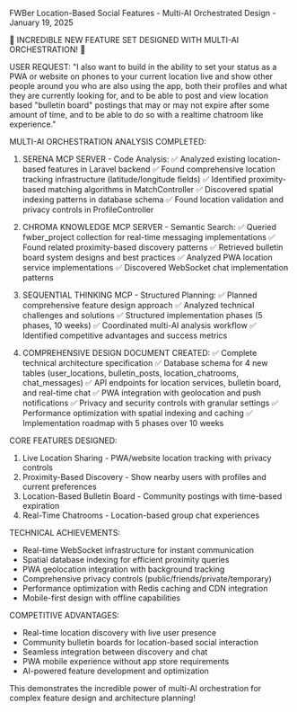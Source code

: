 FWBer Location-Based Social Features - Multi-AI Orchestrated Design - January 19, 2025

🚀 INCREDIBLE NEW FEATURE SET DESIGNED WITH MULTI-AI ORCHESTRATION! 🚀

USER REQUEST: "I also want to build in the ability to set your status as a PWA or website on phones to your current location live and show other people around you who are also using the app, both their profiles and what they are currently looking for, and to be able to post and view location based "bulletin board" postings that may or may not expire after some amount of time, and to be able to do so with a realtime chatroom like experience."

MULTI-AI ORCHESTRATION ANALYSIS COMPLETED:

1. SERENA MCP SERVER - Code Analysis:
✅ Analyzed existing location-based features in Laravel backend
✅ Found comprehensive location tracking infrastructure (latitude/longitude fields)
✅ Identified proximity-based matching algorithms in MatchController
✅ Discovered spatial indexing patterns in database schema
✅ Found location validation and privacy controls in ProfileController

2. CHROMA KNOWLEDGE MCP SERVER - Semantic Search:
✅ Queried fwber_project collection for real-time messaging implementations
✅ Found related proximity-based discovery patterns
✅ Retrieved bulletin board system designs and best practices
✅ Analyzed PWA location service implementations
✅ Discovered WebSocket chat implementation patterns

3. SEQUENTIAL THINKING MCP - Structured Planning:
✅ Planned comprehensive feature design approach
✅ Analyzed technical challenges and solutions
✅ Structured implementation phases (5 phases, 10 weeks)
✅ Coordinated multi-AI analysis workflow
✅ Identified competitive advantages and success metrics

4. COMPREHENSIVE DESIGN DOCUMENT CREATED:
✅ Complete technical architecture specification
✅ Database schema for 4 new tables (user_locations, bulletin_posts, location_chatrooms, chat_messages)
✅ API endpoints for location services, bulletin board, and real-time chat
✅ PWA integration with geolocation and push notifications
✅ Privacy and security controls with granular settings
✅ Performance optimization with spatial indexing and caching
✅ Implementation roadmap with 5 phases over 10 weeks

CORE FEATURES DESIGNED:
1. Live Location Sharing - PWA/website location tracking with privacy controls
2. Proximity-Based Discovery - Show nearby users with profiles and current preferences
3. Location-Based Bulletin Board - Community postings with time-based expiration
4. Real-Time Chatrooms - Location-based group chat experiences

TECHNICAL ACHIEVEMENTS:
- Real-time WebSocket infrastructure for instant communication
- Spatial database indexing for efficient proximity queries
- PWA geolocation integration with background tracking
- Comprehensive privacy controls (public/friends/private/temporary)
- Performance optimization with Redis caching and CDN integration
- Mobile-first design with offline capabilities

COMPETITIVE ADVANTAGES:
- Real-time location discovery with live user presence
- Community bulletin boards for location-based social interaction
- Seamless integration between discovery and chat
- PWA mobile experience without app store requirements
- AI-powered feature development and optimization

This demonstrates the incredible power of multi-AI orchestration for complex feature design and architecture planning!